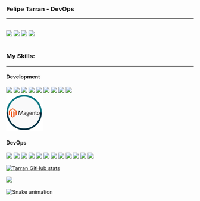 ### Felipe Tarran - DevOps
<hr>
<br>
<div>
<a href="#"><img src="https://img.shields.io/badge/Gmail-D14836?style=for-the-badge&logo=gmail&logoColor=white"></img></a>
<a href="https://www.linkedin.com/in/felipe-tarran-veronezzi-252047223/"><img src="https://img.shields.io/badge/LinkedIn-0077B5?style=for-the-badge&logo=linkedin&logoColor=white"></img></a>
<a href="#"><img src="https://img.shields.io/badge/Discord-7289DA?style=for-the-badge&logo=discord&logoColor=white"></img></a> 
<a href="#"><img src="https://img.shields.io/badge/Ubuntu-E95420?style=for-the-badge&logo=ubuntu&logoColor=white"></img></a>
</div>
<br>
<h3>My Skills:</h3>
<hr>
<div>
<h4>Development</h4>
<img src="https://img.shields.io/badge/Tailwind_CSS-38B2AC?style=for-the-badge&logo=tailwind-css&logoColor=white" />
<img src="https://img.shields.io/badge/JavaScript-F7DF1E?style=for-the-badge&logo=javascript&logoColor=black" />
<img src="https://img.shields.io/badge/TypeScript-007ACC?style=for-the-badge&logo=typescript&logoColor=white" />
<img src="https://img.shields.io/badge/Vue.js-35495E?style=for-the-badge&logo=vue.js&logoColor=4FC08D" />
<img src="https://img.shields.io/badge/Node.js-43853D?style=for-the-badge&logo=node.js&logoColor=white" />
<img src="https://img.shields.io/badge/Express.js-404D59?style=for-the-badge" />
<img src="https://img.shields.io/badge/PHP-777BB4?style=for-the-badge&logo=php&logoColor=white" />
<img src="https://img.shields.io/badge/Laravel-FF2D20?style=for-the-badge&logo=laravel&logoColor=white" />
<img src="https://img.shields.io/badge/MySQL-00000F?style=for-the-badge&logo=mysql&logoColor=white" />
</div>
<img src="39859912-3cea-44e1-8038-f0861d94a86d.png" width="100px"></img>
<div>
 <h4>DevOps</h4>
<img src="https://img.shields.io/badge/docker-%230db7ed.svg?style=for-the-badge&logo=docker&logoColor=white" />
<img src="https://img.shields.io/badge/kubernetes-%23326ce5.svg?style=for-the-badge&logo=kubernetes&logoColor=white" />
<img src="https://img.shields.io/badge/nginx-%23009639.svg?style=for-the-badge&logo=nginx&logoColor=white" />
<img src="https://img.shields.io/badge/jenkins-%232C5263.svg?style=for-the-badge&logo=jenkins&logoColor=white" />
<img src="https://img.shields.io/badge/Linux-FCC624?style=for-the-badge&logo=linux&logoColor=black" />
<img src="https://img.shields.io/badge/gitlab-%23181717.svg?style=for-the-badge&logo=gitlab&logoColor=white" />
<img src="https://img.shields.io/badge/AWS-%23FF9900.svg?style=for-the-badge&logo=amazon-aws&logoColor=white" />
<img src="https://img.shields.io/badge/GoogleCloud-%234285F4.svg?style=for-the-badge&logo=google-cloud&logoColor=white" />
<img src="https://img.shields.io/badge/datadog-%23632CA6.svg?style=for-the-badge&logo=datadog&logoColor=white" />
<img src="https://img.shields.io/badge/rancher-%230075A8.svg?style=for-the-badge&logo=rancher&logoColor=white" />
<img src="https://img.shields.io/badge/grafana-%23F46800.svg?style=for-the-badge&logo=grafana&logoColor=white" />
<img src="https://img.shields.io/badge/Prometheus-E6522C?style=for-the-badge&logo=Prometheus&logoColor=white" />
</div>


[![Tarran GitHub stats](https://github-readme-stats.vercel.app/api?username=felipetarran&show_icons=true&theme=chartreuse-dark)
](https://github.com/anuraghazra/github-readme-stats)

<img height="180em" src="https://github-readme-stats.vercel.app/api/top-langs/?username=felipetarran&layout=compact&langs_count=16&theme=chartreuse-dark"/>

![Snake animation](https://github.com/felipetarran/felipetarran/blob/output/github-contribution-grid-snake.svg)
